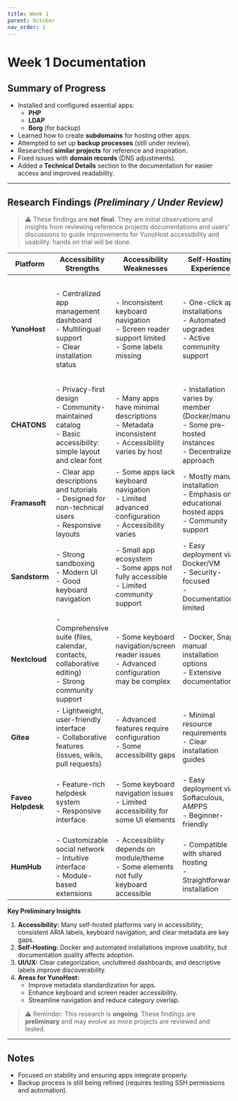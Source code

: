 ```yaml
---
title: Week 1
parent: October
nav_order: 1
---
```


# Week 1 Documentation

## Summary of Progress
- Installed and configured essential apps:
  - **PHP**
  - **LDAP**
  - **Borg** (for backup)
- Learned how to create **subdomains** for hosting other apps.
- Attempted to set up **backup processes** (still under review).
- Researched **similar projects** for reference and inspiration.
- Fixed issues with **domain records** (DNS adjustments).
- Added a **Technical Details** section to the documentation for easier access and improved readability.

---

## Research Findings *(Preliminary / Under Review)*
> ⚠️ These findings are **not final**. They are initial observations and insights from reviewing reference projects documentations and users' discussions to guide improvements for YunoHost accessibility and usability. hands on trial will be done.

| Platform      | Accessibility Strengths                                                                                                   | Accessibility Weaknesses                                                                                       | Self-Hosting Experience                                                                                 | UI/UX Observations                                                                                       |
| ------------- | ------------------------------------------------------------------------------------------------------------------------- | ------------------------------------------------------------------------------------------------------------- | ------------------------------------------------------------------------------------------------------- | -------------------------------------------------------------------------------------------------------- |
| **YunoHost**  | - Centralized app management dashboard <br>- Multilingual support <br>- Clear installation status                        | - Inconsistent keyboard navigation <br>- Screen reader support limited <br>- Some labels missing            | - One-click app installations <br>- Automated upgrades <br>- Active community support                 | - Overlapping categories (Office vs Productivity) <br>- Metadata inconsistent across apps <br>- Navigation dense for first-time users |
| **CHATONS**   | - Privacy-first design <br>- Community-maintained catalog <br>- Basic accessibility: simple layout and clear font        | - Many apps have minimal descriptions <br>- Metadata inconsistent <br>- Accessibility varies by host         | - Installation varies by member (Docker/manual) <br>- Some pre-hosted instances <br>- Decentralized approach | - Simple, uncluttered UI <br>- High contrast readability <br>- Community-driven design                  |
| **Framasoft** | - Clear app descriptions and tutorials <br>- Designed for non-technical users <br>- Responsive layouts                  | - Some apps lack keyboard navigation <br>- Limited advanced configuration <br>- Accessibility varies         | - Mostly manual installation <br>- Emphasis on educational hosted apps <br>- Community support        | - Clean, modern interface <br>- Educational focus <br>- Limited app ecosystem                             |
| **Sandstorm** | - Strong sandboxing <br>- Modern UI <br>- Good keyboard navigation                                                        | - Small app ecosystem <br>- Some apps not fully accessible <br>- Limited community support                     | - Easy deployment via Docker/VM <br>- Security-focused <br>- Documentation limited                     | - Minimalist design <br>- Clear separation of apps and workspace <br>- Focused on power users             |
| **Nextcloud** | - Comprehensive suite (files, calendar, contacts, collaborative editing) <br>- Strong community support                 | - Some keyboard navigation/screen reader issues <br>- Advanced configuration may be complex                  | - Docker, Snap, manual installation options <br>- Extensive documentation                               | - Modern interface <br>- Mobile responsive <br>- Large app ecosystem                                       |
| **Gitea**     | - Lightweight, user-friendly interface <br>- Collaborative features (issues, wikis, pull requests)                        | - Advanced features require configuration <br>- Some accessibility gaps                                      | - Minimal resource requirements <br>- Clear installation guides                                        | - Clean UI <br>- Easy navigation <br>- Suitable for developers                                            |
| **Faveo Helpdesk** | - Feature-rich helpdesk system <br>- Responsive interface                                                               | - Some keyboard navigation issues <br>- Limited accessibility for some UI elements                             | - Easy deployment via Softaculous, AMPPS <br>- Beginner-friendly                                        | - Clean dashboard <br>- Logical workflow <br>- Focus on ticket management                                 |
| **HumHub**    | - Customizable social network <br>- Intuitive interface <br>- Module-based extensions                                     | - Accessibility depends on module/theme <br>- Some elements not fully keyboard accessible                      | - Compatible with shared hosting <br>- Straightforward installation                                     | - Modern layout <br>- Focused on collaboration <br>- Onboarding depends on admin setup                     |

**Key Preliminary Insights**
1. **Accessibility:** Many self-hosted platforms vary in accessibility; consistent ARIA labels, keyboard navigation, and clear metadata are key gaps.  
2. **Self-Hosting:** Docker and automated installations improve usability, but documentation quality affects adoption.  
3. **UI/UX:** Clear categorization, uncluttered dashboards, and descriptive labels improve discoverability.  
4. **Areas for YunoHost:**  
   - Improve metadata standardization for apps.  
   - Enhance keyboard and screen reader accessibility.  
   - Streamline navigation and reduce category overlap.  

> ⚠️ Reminder: This research is **ongoing**. These findings are **preliminary** and may evolve as more projects are reviewed and tested.

---

## Notes
- Focused on stability and ensuring apps integrate properly.  
- Backup process is still being refined (requires testing SSH permissions and automation).  
